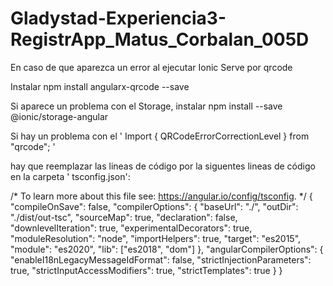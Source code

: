 # Gladystad-Experiencia3-RegistrApp_Matus_Corbalan_005D
En caso de que aparezca un error al ejecutar Ionic Serve por qrcode

Instalar npm install angularx-qrcode --save

Si aparece un problema con el Storage, instalar npm install --save @ionic/storage-angular

Si hay un problema con el ' Import { QRCodeErrorCorrectionLevel } from "qrcode"; '

hay que reemplazar las lineas de código por la siguentes lineas de código en la carpeta ' tsconfig.json':

/* To learn more about this file see: https://angular.io/config/tsconfig. */
{
  "compileOnSave": false,
  "compilerOptions": {
    "baseUrl": "./",
    "outDir": "./dist/out-tsc",
    "sourceMap": true,
    "declaration": false,
    "downlevelIteration": true,
    "experimentalDecorators": true,
    "moduleResolution": "node",
    "importHelpers": true,
    "target": "es2015",
    "module": "es2020",
    "lib": ["es2018", "dom"]
  },
  "angularCompilerOptions": {
    "enableI18nLegacyMessageIdFormat": false,
    "strictInjectionParameters": true,
    "strictInputAccessModifiers": true,
    "strictTemplates": true
  }
}
